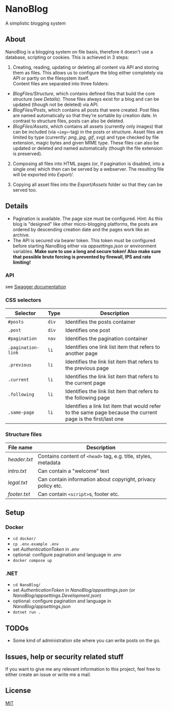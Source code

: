 # NanoBlog
A simplistic blogging system

## About 
NanoBlog is a blogging system on file basis, therefore it doesn't use a database, scripting or cookies.
This is achieved in 3 steps:

1. Creating, reading, updating or deleting all content via API and storing them as files. 
This allows us to configure the blog either completely via API or partly on the filesystem itself.  
Content files are separated into three folders:
  - _BlogFiles/Structure_, which contains defined files that build the core structure (see _Details_).
  Those files always exist for a blog and can be updated (though not be deleted) via API.
  - _BlogFiles/Posts_, which contains all posts that were created. Post files are named automatically so that they're sortable 
  by creation date. In contrast to structure files, posts can also be deleted.
  - _BlogFiles/Assets_, which contains all assets (currently only images) that can be included (via `<img>`-tag) in the posts or structure.
  Asset files are limited by type (currently: _png_, _jpg_, _gif_, _svg_) and type checked by file extension, magic bytes and given MIME type.
  These files can also be updated or deleted and named automatically (though the file extension is preserved).

2. Composing all files into HTML pages (or, if pagination is disabled, into a single one) which then can be served by a webserver.
The resulting file will be exported into _Export/_.

3. Copying all asset files into the _Export/Assets_ folder so that they can be served too.

## Details
- Pagination is available. The page size must be configured. Hint: As this blog is "designed" like other micro-blogging
  platforms, the posts are ordered by descending creation date and the pages work like an archive.
- The API is secured via bearer token. This token must be configured before starting NanoBlog either via _appsettings.json_ or environment variables.
  **Make sure to use a long and secure token! Also make sure that possible brute forcing is prevented by firewall, IPS and rate limiting!**

### API
see [Swagger documentation](https://github.com/neon-JS/NanoBlog/blob/main/openapi.yaml)

### CSS selectors
Selector|Type|Description
-|-|-
`#posts`|`div`|Identifies the posts container
`.post`|`div`|Identifies one post
`#pagination`|`nav`|Identifies the pagination container
`.pagination-link`|`li`|Identifies one link list item that refers to another page
`.previous`|`li`|Identifies the link list item that refers to the previous page
`.current`|`li`|Identifies the link list item that refers to the current page
`.following`|`li`|Identifies the link list item that refers to the following page
`.same-page`|`li`|Identifies a link list item that would refer to the same page because the current page is the first/last one

### Structure files
File name|Description
-|-
_header.txt_|Contains content of `<head>` tag, e.g. title, styles, metadata
_intro.txt_|Can contain a "welcome" text
_legal.txt_|Can contain information about copyright, privacy policy etc.
_footer.txt_|Can contain `<script>`s, footer etc.

## Setup

### Docker
- `cd docker/`
- `cp .env.example .env`
- set _AuthenticationToken_ in _.env_
- optional: configure pagination and language in _.env_
- `docker compose up`

### .NET
- `cd NanoBlog/`
- set _AuthenticationToken_ in _NanoBlog/appsettings.json_ (or _NanoBlog/appsettings.Development.json_)
- optional: configure pagination and language in _NanoBlog/appsettings.json_
- `dotnet run .`

## TODOs
- Some kind of administration site where you can write posts on the go.

## Issues, help or security related stuff
If you want to give me any relevant information to this project, feel free to either create an issue or write me a mail.

## License
[MIT](https://github.com/neon-JS/NanoBlog/blob/main/LICENSE)
